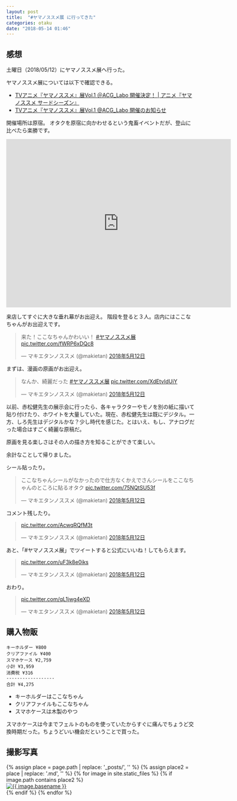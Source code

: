 ```yaml
---
layout: post
title:  "#ヤマノススメ展 に行ってきた"
categories: otaku
date: "2018-05-14 01:46"
---
```


## 感想

土曜日（2018/05/12）にヤマノススメ展へ行った。

ヤマノススメ展については以下で確認できる。

- [TVアニメ『ヤマノススメ』展Vol.1 ＠ACG_Labo 開催決定！ \| アニメ『ヤマノススメ サードシーズン』](http://www.yamanosusume.com/news/#20180427)
- [TVアニメ『ヤマノススメ』展Vol\.1 @ACG\_Labo 開催のお知らせ](http://www.acgateway.com/ex_yama/index.html)

開催場所は原宿。
オタクを原宿に向かわせるという鬼畜イベントだが、登山に比べたら楽勝です。

<iframe src="https://www.google.com/maps/embed?pb=!1m14!1m8!1m3!1d12965.306455266347!2d139.708127!3d35.668959!3m2!1i1024!2i768!4f13.1!3m3!1m2!1s0x0%3A0x304d2a13e81c5be0!2sACG_Labo!5e0!3m2!1sja!2sjp!4v1526218243344" width="600" height="450" frameborder="0" style="border:0" allowfullscreen></iframe>

来店してすぐに大きな垂れ幕がお出迎え。
階段を登ると３人。店内にはここなちゃんがお出迎えです。

<blockquote class="twitter-tweet" data-lang="ja"><p lang="ja" dir="ltr">来た！ここなちゃんかわいい！ <a href="https://twitter.com/hashtag/%E3%83%A4%E3%83%9E%E3%83%8E%E3%82%B9%E3%82%B9%E3%83%A1%E5%B1%95?src=hash&amp;ref_src=twsrc%5Etfw">#ヤマノススメ展</a> <a href="https://t.co/fWRP6xDQc8">pic.twitter.com/fWRP6xDQc8</a></p>&mdash; マキエタンノススメ (@makietan) <a href="https://twitter.com/makietan/status/995227177850257408?ref_src=twsrc%5Etfw">2018年5月12日</a></blockquote>
<script async src="https://platform.twitter.com/widgets.js" charset="utf-8"></script>

まずは、漫画の原画がお出迎え。

<blockquote class="twitter-tweet" data-lang="ja"><p lang="ja" dir="ltr">なんか、綺麗だった <a href="https://twitter.com/hashtag/%E3%83%A4%E3%83%9E%E3%83%8E%E3%82%B9%E3%82%B9%E3%83%A1%E5%B1%95?src=hash&amp;ref_src=twsrc%5Etfw">#ヤマノススメ展</a> <a href="https://t.co/XdEtvIdUiY">pic.twitter.com/XdEtvIdUiY</a></p>&mdash; マキエタンノススメ (@makietan) <a href="https://twitter.com/makietan/status/995230500267552768?ref_src=twsrc%5Etfw">2018年5月12日</a></blockquote>
<script async src="https://platform.twitter.com/widgets.js" charset="utf-8"></script>

以前、赤松健先生の展示会に行ったら、各キャラクターやモノを別の紙に描いて貼り付けたり、ホワイトを大量していた。現在、赤松健先生は既にデジタル。一方、しろ先生はデジタルかな？少し時代を感じた。とはいえ、もし、アナログだった場合はすごく綺麗な原稿だ。

原画を見る楽しさはその人の描き方を知ることができて楽しい。

余計なことして帰りました。

シール貼ったり。

<blockquote class="twitter-tweet" data-lang="ja"><p lang="ja" dir="ltr">ここなちゃんシールがなかったので仕方なくかえでさんシールをここなちゃんのところに貼るオタク <a href="https://t.co/75NQtSU53f">pic.twitter.com/75NQtSU53f</a></p>&mdash; マキエタンノススメ (@makietan) <a href="https://twitter.com/makietan/status/995237204120125441?ref_src=twsrc%5Etfw">2018年5月12日</a></blockquote>
<script async src="https://platform.twitter.com/widgets.js" charset="utf-8"></script>

コメント残したり。

<blockquote class="twitter-tweet" data-lang="ja"><p lang="und" dir="ltr"><a href="https://t.co/AcwqRQfM3t">pic.twitter.com/AcwqRQfM3t</a></p>&mdash; マキエタンノススメ (@makietan) <a href="https://twitter.com/makietan/status/995228497218957312?ref_src=twsrc%5Etfw">2018年5月12日</a></blockquote>
<script async src="https://platform.twitter.com/widgets.js" charset="utf-8"></script>

あと、「#ヤマノススメ展」でツイートすると公式にいいね！してもらえます。

<blockquote class="twitter-tweet" data-lang="ja"><p lang="und" dir="ltr"><a href="https://t.co/uF3k8e0iks">pic.twitter.com/uF3k8e0iks</a></p>&mdash; マキエタンノススメ (@makietan) <a href="https://twitter.com/makietan/status/995242694371770368?ref_src=twsrc%5Etfw">2018年5月12日</a></blockquote>
<script async src="https://platform.twitter.com/widgets.js" charset="utf-8"></script>

おわり。

<blockquote class="twitter-tweet" data-lang="ja"><p lang="und" dir="ltr"><a href="https://t.co/qL1jwg4eXD">pic.twitter.com/qL1jwg4eXD</a></p>&mdash; マキエタンノススメ (@makietan) <a href="https://twitter.com/makietan/status/995228644237758465?ref_src=twsrc%5Etfw">2018年5月12日</a></blockquote>
<script async src="https://platform.twitter.com/widgets.js" charset="utf-8"></script>

## 購入物販

```
キーホルダー ¥800
クリアファイル ¥400
スマホケース ¥2,759
小計 ¥3,959
消費税 ¥316
------------------
合計 ¥4,275
```

- キーホルダーはここなちゃん
- クリアファイルもここなちゃん
- スマホケースは木製のやつ

スマホケースは今までフェルトのものを使っていたからすぐに痛んでちょうど交換時期だった。ちょうどいい機会だということで買った。

## 撮影写真

<div class="trim">
{% assign place = page.path | replace: '_posts/', '' %}
{% assign place2 = place | replace: '.md', '' %}
{% for image in site.static_files %}
  {% if image.path contains place2 %}
    <div class="trim__item">
      <a href="{{ site.bseurl }}{{ image.path }}">
        <img class="trim" src="{{ site.baseurl }}{{ image.path }}" alt="{{ image.basename }}">
      </a>
    </div>
  {% endif %}
{% endfor %}
</div>
